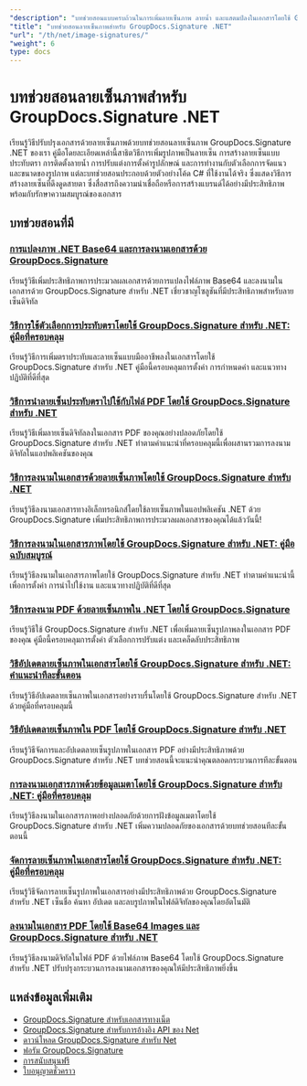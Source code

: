 ```yaml
---
"description": "บทช่วยสอนแบบครบถ้วนในการเพิ่มลายเซ็นภาพ ลายน้ำ และแสตมป์ลงในเอกสารโดยใช้ GroupDocs.Signature สำหรับ .NET"
"title": "บทช่วยสอนลายเซ็นภาพสำหรับ GroupDocs.Signature .NET"
"url": "/th/net/image-signatures/"
"weight": 6
type: docs
---
```

# บทช่วยสอนลายเซ็นภาพสำหรับ GroupDocs.Signature .NET

เรียนรู้วิธีปรับปรุงเอกสารด้วยลายเซ็นภาพด้วยบทช่วยสอนลายเซ็นภาพ GroupDocs.Signature .NET ของเรา คู่มือโดยละเอียดเหล่านี้สาธิตวิธีการเพิ่มรูปภาพเป็นลายเซ็น การสร้างลายเซ็นแบบประทับตรา การติดตั้งลายน้ำ การปรับแต่งการตั้งค่ารูปลักษณ์ และการทำงานกับตัวเลือกการจัดแนวและขนาดของรูปภาพ แต่ละบทช่วยสอนประกอบด้วยตัวอย่างโค้ด C# ที่ใช้งานได้จริง ซึ่งแสดงวิธีการสร้างลายเซ็นที่ดึงดูดสายตา ซึ่งสื่อสารถึงความน่าเชื่อถือหรือการสร้างแบรนด์ได้อย่างมีประสิทธิภาพ พร้อมกับรักษาความสมบูรณ์ของเอกสาร

## บทช่วยสอนที่มี

### [การแปลงภาพ .NET Base64 และการลงนามเอกสารด้วย GroupDocs.Signature](./net-base64-image-conversion-document-signing-groupdocs/)
เรียนรู้วิธีเพิ่มประสิทธิภาพการประมวลผลเอกสารด้วยการแปลงไฟล์ภาพ Base64 และลงนามในเอกสารด้วย GroupDocs.Signature สำหรับ .NET เชี่ยวชาญโซลูชันที่มีประสิทธิภาพสำหรับลายเซ็นดิจิทัล

### [วิธีการใช้ตัวเลือกการประทับตราโดยใช้ GroupDocs.Signature สำหรับ .NET: คู่มือที่ครอบคลุม](./implement-stamp-sign-options-groupdocs-signature-dotnet/)
เรียนรู้วิธีการเพิ่มตราประทับและลายเซ็นแบบมืออาชีพลงในเอกสารโดยใช้ GroupDocs.Signature สำหรับ .NET คู่มือนี้ครอบคลุมการตั้งค่า การกำหนดค่า และแนวทางปฏิบัติที่ดีที่สุด

### [วิธีการนำลายเซ็นประทับตราไปใช้กับไฟล์ PDF โดยใช้ GroupDocs.Signature สำหรับ .NET](./implement-stamp-signature-groupdocs-signature-pdf/)
เรียนรู้วิธีเพิ่มลายเซ็นดิจิทัลลงในเอกสาร PDF ของคุณอย่างปลอดภัยโดยใช้ GroupDocs.Signature สำหรับ .NET ทำตามคำแนะนำที่ครอบคลุมนี้เพื่อผสานรวมการลงนามดิจิทัลในแอปพลิเคชันของคุณ

### [วิธีการลงนามในเอกสารด้วยลายเซ็นภาพโดยใช้ GroupDocs.Signature สำหรับ .NET](./sign-document-image-signature-groupdocs-signature-net/)
เรียนรู้วิธีลงนามเอกสารทางอิเล็กทรอนิกส์โดยใช้ลายเซ็นภาพในแอปพลิเคชัน .NET ด้วย GroupDocs.Signature เพิ่มประสิทธิภาพการประมวลผลเอกสารของคุณได้แล้ววันนี้!

### [วิธีการลงนามในเอกสารภาพโดยใช้ GroupDocs.Signature สำหรับ .NET: คู่มือฉบับสมบูรณ์](./sign-image-documents-groupdocs-signature-net/)
เรียนรู้วิธีลงนามในเอกสารภาพโดยใช้ GroupDocs.Signature สำหรับ .NET ทำตามคำแนะนำนี้เพื่อการตั้งค่า การนำไปใช้งาน และแนวทางปฏิบัติที่ดีที่สุด

### [วิธีการลงนาม PDF ด้วยลายเซ็นภาพใน .NET โดยใช้ GroupDocs.Signature](./professional-pdf-signature-image-dotnet-groupdocs-signature/)
เรียนรู้วิธีใช้ GroupDocs.Signature สำหรับ .NET เพื่อเพิ่มลายเซ็นรูปภาพลงในเอกสาร PDF ของคุณ คู่มือนี้ครอบคลุมการตั้งค่า ตัวเลือกการปรับแต่ง และเคล็ดลับประสิทธิภาพ

### [วิธีอัปเดตลายเซ็นภาพในเอกสารโดยใช้ GroupDocs.Signature สำหรับ .NET: คำแนะนำทีละขั้นตอน](./update-image-signatures-groupdocs-signature-dotnet/)
เรียนรู้วิธีอัปเดตลายเซ็นภาพในเอกสารอย่างราบรื่นโดยใช้ GroupDocs.Signature สำหรับ .NET ด้วยคู่มือที่ครอบคลุมนี้

### [วิธีอัปเดตลายเซ็นภาพใน PDF โดยใช้ GroupDocs.Signature สำหรับ .NET](./update-image-signatures-pdf-groupdocs-net/)
เรียนรู้วิธีจัดการและอัปเดตลายเซ็นรูปภาพในเอกสาร PDF อย่างมีประสิทธิภาพด้วย GroupDocs.Signature สำหรับ .NET บทช่วยสอนนี้จะแนะนำคุณตลอดกระบวนการทีละขั้นตอน

### [การลงนามเอกสารภาพด้วยข้อมูลเมตาโดยใช้ GroupDocs.Signature สำหรับ .NET: คู่มือที่ครอบคลุม](./image-document-signing-metadata-groupdocs-signature/)
เรียนรู้วิธีลงนามในเอกสารภาพอย่างปลอดภัยด้วยการฝังข้อมูลเมตาโดยใช้ GroupDocs.Signature สำหรับ .NET เพิ่มความปลอดภัยของเอกสารด้วยบทช่วยสอนทีละขั้นตอนนี้

### [จัดการลายเซ็นภาพในเอกสารโดยใช้ GroupDocs.Signature สำหรับ .NET: คู่มือที่ครอบคลุม](./manage-image-signatures-groupdocs-signature-net/)
เรียนรู้วิธีจัดการลายเซ็นรูปภาพในเอกสารอย่างมีประสิทธิภาพด้วย GroupDocs.Signature สำหรับ .NET เซ็นชื่อ ค้นหา อัปเดต และลบรูปภาพในไฟล์ดิจิทัลของคุณโดยอัตโนมัติ

### [ลงนามในเอกสาร PDF โดยใช้ Base64 Images และ GroupDocs.Signature สำหรับ .NET](./sign-pdf-base64-image-groupdocs-signature/)
เรียนรู้วิธีลงนามดิจิทัลในไฟล์ PDF ด้วยไฟล์ภาพ Base64 โดยใช้ GroupDocs.Signature สำหรับ .NET ปรับปรุงกระบวนการลงนามเอกสารของคุณให้มีประสิทธิภาพยิ่งขึ้น

## แหล่งข้อมูลเพิ่มเติม

- [GroupDocs.Signature สำหรับเอกสารทางเน็ต](https://docs.groupdocs.com/signature/net/)
- [GroupDocs.Signature สำหรับการอ้างอิง API ของ Net](https://reference.groupdocs.com/signature/net/)
- [ดาวน์โหลด GroupDocs.Signature สำหรับ Net](https://releases.groupdocs.com/signature/net/)
- [ฟอรัม GroupDocs.Signature](https://forum.groupdocs.com/c/signature)
- [การสนับสนุนฟรี](https://forum.groupdocs.com/)
- [ใบอนุญาตชั่วคราว](https://purchase.groupdocs.com/temporary-license/)